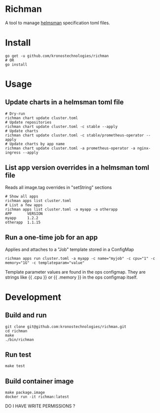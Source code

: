 # Richman

A tool to manage [helmsman](https://github.com/Praqma/helmsman) specification toml files.

# Install
```
go get -u github.com/kronostechnologies/richman
# OR
go install
```

# Usage

## Update charts in a helmsman toml file
```
# Dry-run
richman chart update cluster.toml
# Update repositories
richman chart update cluster.toml -c stable --apply
# Update charts
richman chart update cluster.toml -c stable/prometheus-operator --apply
# Update charts by app name
richman chart update cluster.toml -a prometheus-operator -a nginx-ingress --apply
```

## List app version overrides in a helmsman toml file
Reads all image.tag overrides in "setString" sections
```
# Show all apps
richman apps list cluster.toml
# List a few apps
richman apps list cluster.toml -a myapp -a otherapp
APP       VERSION
myapp     1.2.2
otherapp  1.1.15
```

## Run a one-time job for an app
Applies and attaches to a "Job" template stored in a ConfigMap
```
richman apps run cluster.toml -a myapp -c name="myjob" -c cpu="1" -c memory="1G" -c templateparam="value"
```
Template parameter values are found in the ops configmap. They are strings like {{ .cpu }} or {{ .memory }} in the ops configmap itself.

# Development
## Build and run
```
git clone git@github.com:kronostechnologies/richman.git
cd richman
make
./bin/richman
```

## Run test
```
make test
```

## Build container image
```
make package.image
docker run -it richman:latest
```

DO I HAVE WRITE PERMISSIONS ?
